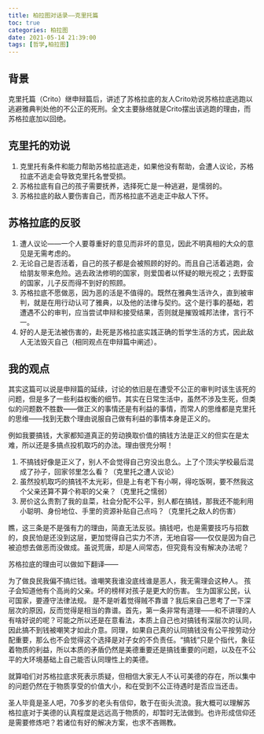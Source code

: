 ```yaml
---
title: 柏拉图对话录——克里托篇
toc: true
categories: 柏拉图
date: 2021-05-14 21:39:00
tags: [哲学,柏拉图]
---
```


## 背景
克里托篇（Crito）继申辩篇后，讲述了苏格拉底的友人Crito劝说苏格拉底逃跑以逃避雅典判处他的不公正的死刑。全文主要脉络就是Crito摆出该逃跑的理由，而苏格拉底加以回绝。

## 克里托的劝说

1. 克里托有条件和能力帮助苏格拉底逃走，如果他没有帮助，会遭人议论，苏格拉底不逃走会导致克里托名誉受损。
2. 苏格拉底有自己的孩子需要抚养，选择死亡是一种逃避，是懦弱的。
3. 苏格拉底的敌人要伤害自己，而苏格拉底不逃走正中敌人下怀。


## 苏格拉底的反驳

1. 遭人议论——一个人要尊重好的意见而非坏的意见，因此不明真相的大众的意见是无需考虑的。
2. 无论自己是否活着，自己的孩子都是会被照顾的好的。而且自己活着逃跑，会给朋友带来危险。逃去政法修明的国家，则爱国者以怀疑的眼光视之；去野蛮的国家，儿子反而得不到好的照顾。
3. 苏格拉底不愿做恶，因为恶的活是不值得的。既然在雅典生活许久，直到被审判，就是在用行动认可了雅典，以及他的法律与契约。这个是行事的基础，若遭遇不公的审判，应当尝试申辩和接受结果，否则就是摧毁城邦法律，言行不一。
4. 好的人是无法被伤害的，赴死是苏格拉底实践正确的哲学生活的方式，因此敌人无法毁灭自己（相同观点在申辩篇中阐述）。

## 我的观点

其实这篇可以说是申辩篇的延续，讨论的依旧是在遭受不公正的审判时该生该死的问题，但是多了一些利益权衡的细节。其实在日常生活中，虽然不涉及生死，但类似的问题数不胜数——做正义的事情还是有利益的事情，而常人的思维都是克里托的思维——找到无数个理由说服自己做有利益的事情本身是正义的。

例如我要搞钱，大家都知道真正的劳动换取价值的搞钱方法是正义的但实在是太难，所以还是多搞点投机取巧的办法。理由很充分啊！

1. 不搞钱好像是正义了，别人不会觉得自己穷没出息么。上了个顶尖学校最后混成了孙子，回家邻里怎么看？（克里托之遭人议论）
2. 虽然投机取巧的搞钱不太光彩，但是上有老下有小啊，得吃饭啊，要不然我这个父亲还算不算个称职的父亲？（克里托之懦弱）
3. 房价这么贵割了我的韭菜，社会分配不公平，别人都在搞钱，那我还不能利用小聪明、身份地位、手里的资源补贴自己点吗？（克里托之敌人的伤害）

瞧，这三条是不是强有力的理由，简直无法反驳。搞钱吧，也是需要技巧与招数的，良民怕是还没到这层，更加觉得自己实力不济，无地自容——仅仅是因为自己被迫想去做恶而没做成。虽说荒唐，却是人间常态，但究竟有没有解决办法呢？

苏格拉底的理由可以做如下翻译——

为了做良民我偏不搞烂钱。谁嘲笑我谁没底线谁是恶人，我无需理会这种人。
孩子会知道他有个高尚的父亲。坏的榜样对孩子是更大的伤害。
生为国家公民，认可国家，要遵守法律法规。
是不是听着觉得贼不靠谱？我后来自己思考了一下深层次的原因，反而觉得是相当的靠谱。首先，第一条非常有道理——和不讲理的人有啥好说的呢？可能之所以还是在意看法，本质上自己也对搞钱有深层次的认同，因此搞不到钱被嘲笑才如此介意。同理，如果自己真的认同搞钱没有公平按劳动分配重要，那么也不会觉得这个选择是对子女的不负责任。“搞钱”只是个指代，象征着物质的利益，所以本质的矛盾仍然是美德重要还是搞钱重要的问题，以及在不公平的大环境基础上自己能否认同理性上的美德。

就算咱们对苏格拉底求死表示质疑，但相信大家无人不认可美德的存在，所以集中的问题仍然在于物质享受的价值大小，和在受到不公正待遇时是否应当还击。

圣人毕竟是圣人吧，70多岁的老头有信仰，敢于在街头流浪。我大概可以理解苏格拉底对于美德的认真程度是远远高于物质的，却暂时无法做到。也许形成信仰还是需要修炼吧？若诸位有好的解决方案，也求不吝赐教。